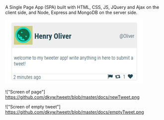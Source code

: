 A Single Page App (SPA) built with HTML, CSS, JS, JQuery and Ajax on the client side, and Node, Express and MongoDB on the server side.


!["Screen of likes"](https://github.com/dkyw/tweetr/blob/master/docs/displayLikes.png)

!["Screen of page"] https://github.com/dkyw/tweetr/blob/master/docs/newTweet.png

!["Screen of empty tweet"] https://github.com/dkyw/tweetr/blob/master/docs/emptyTweet.png